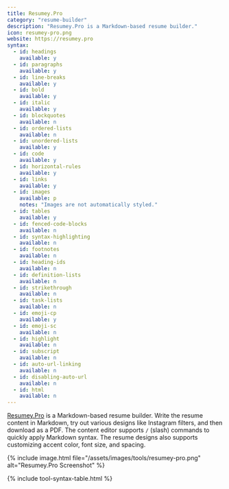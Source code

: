 ```yaml
---
title: Resumey.Pro
category: "resume-builder"
description: "Resumey.Pro is a Markdown-based resume builder."
icon: resumey-pro.png
website: https://resumey.pro
syntax:
  - id: headings
    available: y
  - id: paragraphs
    available: y
  - id: line-breaks
    available: y
  - id: bold
    available: y
  - id: italic
    available: y
  - id: blockquotes
    available: n
  - id: ordered-lists
    available: n
  - id: unordered-lists
    available: y
  - id: code
    available: y
  - id: horizontal-rules
    available: y
  - id: links
    available: y
  - id: images
    available: p
    notes: "Images are not automatically styled."
  - id: tables
    available: y
  - id: fenced-code-blocks
    available: n
  - id: syntax-highlighting
    available: n
  - id: footnotes
    available: n
  - id: heading-ids
    available: n
  - id: definition-lists
    available: n
  - id: strikethrough
    available: n
  - id: task-lists
    available: n
  - id: emoji-cp
    available: y
  - id: emoji-sc
    available: n
  - id: highlight
    available: n
  - id: subscript
    available: n
  - id: auto-url-linking
    available: n
  - id: disabling-auto-url
    available: n
  - id: html
    available: n
---
```


[Resumey.Pro](https://resumey.pro) is a Markdown-based resume builder. Write the resume content in Markdown, try out various designs like Instagram filters, and then download as a PDF. The content editor supports `/` (slash) commands to quickly apply Markdown syntax. The resume designs also supports customizing accent color, font size, and spacing.

{% include image.html file="/assets/images/tools/resumey-pro.png" alt="Resumey.Pro Screenshot" %}

{% include tool-syntax-table.html %}

